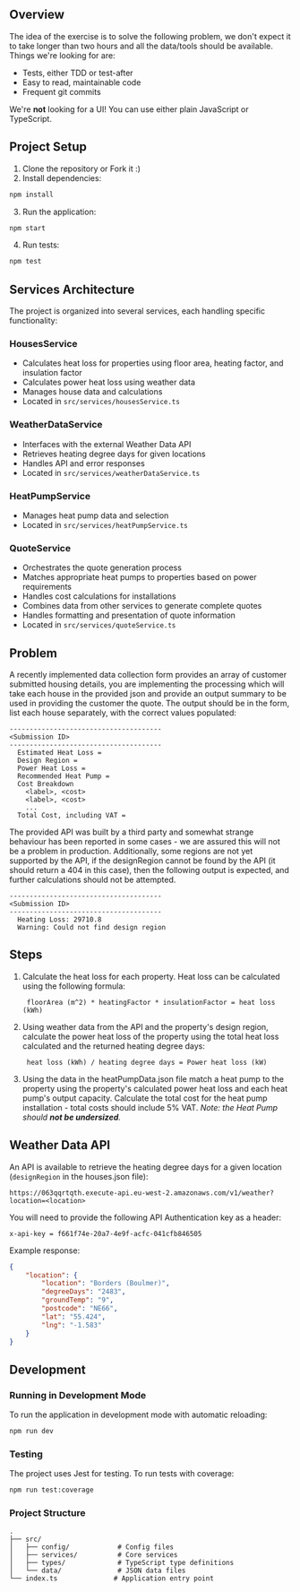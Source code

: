 ## Overview

The idea of the exercise is to solve the following problem, we don't expect it to take longer than two hours and all the data/tools should be available. Things we're looking for are:

 - Tests, either TDD or test-after
 - Easy to read, maintainable code
 - Frequent git commits

 We're **not** looking for a UI! You can use either plain JavaScript or TypeScript.

## Project Setup

1. Clone the repository or Fork it :)
2. Install dependencies:
```bash
npm install
```

3. Run the application:
```bash
npm start
```

4. Run tests:
```bash
npm test
```

## Services Architecture

The project is organized into several services, each handling specific functionality:

### HousesService
- Calculates heat loss for properties using floor area, heating factor, and insulation factor
- Calculates power heat loss using weather data
- Manages house data and calculations
- Located in `src/services/housesService.ts`

### WeatherDataService
- Interfaces with the external Weather Data API
- Retrieves heating degree days for given locations
- Handles API and error responses
- Located in `src/services/weatherDataService.ts`

### HeatPumpService
- Manages heat pump data and selection
- Located in `src/services/heatPumpService.ts`

### QuoteService
- Orchestrates the quote generation process
- Matches appropriate heat pumps to properties based on power requirements
- Handles cost calculations for installations
- Combines data from other services to generate complete quotes
- Handles formatting and presentation of quote information
- Located in `src/services/quoteService.ts`

## Problem

A recently implemented data collection form provides an array of customer submitted housing details, you are implementing the processing which will take each house in the provided json and provide an output summary to be used in providing the customer the quote. The output should be in the form, list each house separately, with the correct values populated:

```
--------------------------------------
<Submission ID>
--------------------------------------
  Estimated Heat Loss = 
  Design Region = 
  Power Heat Loss = 
  Recommended Heat Pump = 
  Cost Breakdown
    <label>, <cost>
    <label>, <cost>
    ...
  Total Cost, including VAT = 
```

The provided API was built by a third party and somewhat strange behaviour has been reported in some cases - we are assured this will not be a problem in production. Additionally, some regions are not yet supported by the API, if the designRegion cannot be found by the API (it should return a 404 in this case), then the following output is expected, and further calculations should not be attempted.

```
--------------------------------------
<Submission ID>
--------------------------------------
  Heating Loss: 29710.8
  Warning: Could not find design region
```

## Steps

1. Calculate the heat loss for each property. Heat loss can be calculated using the following formula:

        floorArea (m^2) * heatingFactor * insulationFactor = heat loss (kWh)

2. Using weather data from the API and the property's design region, calculate the power heat loss of the property using the total heat loss calculated and the returned heating degree days:
        
        heat loss (kWh) / heating degree days = Power heat loss (kW)

3. Using the data in the heatPumpData.json file match a heat pump to the property using the property's calculated power heat loss and each heat pump's output capacity. Calculate the total cost for the heat pump installation - total costs should include 5% VAT.
    *Note: the Heat Pump should **not be undersized**.*


## Weather Data API

An API is available to retrieve the heating degree days for a given location (`designRegion` in the houses.json file):
```
https://063qqrtqth.execute-api.eu-west-2.amazonaws.com/v1/weather?location=<location>
```

You will need to provide the following API Authentication key as a header:
```
x-api-key = f661f74e-20a7-4e9f-acfc-041cfb846505
```

Example response:

```json
{
    "location": {
        "location": "Borders (Boulmer)",
        "degreeDays": "2483",
        "groundTemp": "9",
        "postcode": "NE66",
        "lat": "55.424",
        "lng": "-1.583"
    }
}
```

## Development

### Running in Development Mode
To run the application in development mode with automatic reloading:
```bash
npm run dev
```

### Testing
The project uses Jest for testing. To run tests with coverage:
```bash
npm run test:coverage
```

### Project Structure
```
.
├── src/
│   ├── config/            # Config files
│   ├── services/          # Core services
│   ├── types/             # TypeScript type definitions
│   └── data/              # JSON data files
└── index.ts              # Application entry point
```
